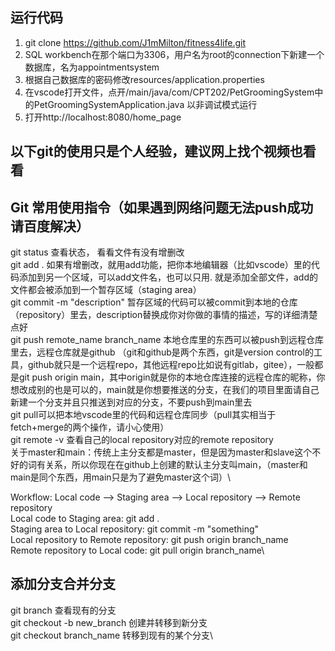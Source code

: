 ## 运行代码
1.	git clone https://github.com/J1mMilton/fitness4life.git
2.	SQL workbench在那个端口为3306，用户名为root的connection下新建一个数据库，名为appointmentsystem
3.	根据自己数据库的密码修改resources/application.properties
4.	在vscode打开文件，点开/main/java/com/CPT202/PetGroomingSystem中的PetGroomingSystemApplication.java 以非调试模式运行
5.	打开http://localhost:8080/home_page

## 以下git的使用只是个人经验，建议网上找个视频也看看

## Git 常用使用指令（如果遇到网络问题无法push成功请百度解决）
git status 查看状态， 看看文件有没有增删改\
git add .  如果有增删改，就用add功能，把你本地编辑器（比如vscode）里的代码添加到另一个区域，可以add文件名，也可以只用. 就是添加全部文件，add的文件都会被添加到一个暂存区域（staging area）\
git commit -m "description" 暂存区域的代码可以被commit到本地的仓库（repository）里去，description替换成你对你做的事情的描述，写的详细清楚点好\
git push remote_name branch_name 本地仓库里的东西可以被push到远程仓库里去，远程仓库就是github （git和github是两个东西，git是version control的工具，github就只是一个远程repo，其他远程repo比如说有gitlab，gitee），一般都是git push origin main，其中origin就是你的本地仓库连接的远程仓库的昵称，你想改成别的也是可以的，main就是你想要推送的分支，在我们的项目里面请自己新建一个分支并且只推送到对应的分支，不要push到main里去\
git pull可以把本地vscode里的代码和远程仓库同步（pull其实相当于fetch+merge的两个操作，请小心使用）\
git remote -v 查看自己的local repository对应的remote repository\
关于master和main：传统上主分支都是master，但是因为master和slave这个不好的词有关系，所以你现在在github上创建的默认主分支叫main，（master和main是同个东西，用main只是为了避免master这个词）\

Workflow: Local code --> Staging area --> Local repository --> Remote repository\
Local code to Staging area: git add .\
Staging area to Local repository: git commit -m "something"\
Local repository to Remote repository: git push origin branch_name\
Remote repository to Local code: git pull origin branch_name\

## 添加分支合并分支
git branch 查看现有的分支\
git checkout -b new_branch 创建并转移到新分支\
git checkout branch_name 转移到现有的某个分支\
